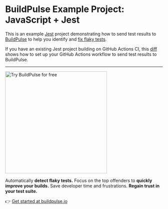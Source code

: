 # BuildPulse Example Project: JavaScript + Jest

This is an example [Jest](https://jestjs.io) project demonstrating how to send test results to [BuildPulse](https://buildpulse.io) to help you identify and [fix flaky tests](https://buildpulse.io/products/flaky-tests).

If you have an existing Jest project building on GitHub Actions CI, this [diff](https://github.com/buildpulse/buildpulse-example-jest/compare/pre-buildpulse...github-actions) shows how to set up your GitHub Actions workflow to send test results to BuildPulse.

---

<p>
  <a href="https://buildpulse.io?utm_source=github.com&utm_campaign=example-repositories&utm_content=jest-button">
    <img width="325" title="Automatically detect flaky Jest tests with BuildPulse" alt="Try BuildPulse for free" src="https://user-images.githubusercontent.com/2988/86935247-9f059b80-c10a-11ea-9579-575b357e70d6.png">
  </a>
</p>

Automatically **detect flaky tests.** Focus on the top offenders to **quickly improve your builds.** Save developer time and frustrations. **Regain trust in your test suite.**

👉 [Get started at buildpulse.io](https://buildpulse.io?utm_source=github.com&utm_campaign=example-repositories&utm_content=jest-text-link)

